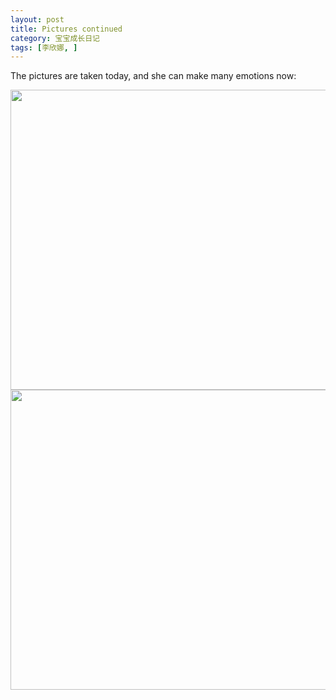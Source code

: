 ```yaml
---
layout: post
title: Pictures continued
category: 宝宝成长日记
tags: [李欣娜, ]
---
```

The pictures are taken today, and she can make many emotions now:

<img src="http://lh4.ggpht.com/veryfaint/SB_pdogOfoI/AAAAAAAAAGM/G-ogVXzYQME/100_2279.JPG?imgmax=720" border="0" alt="" width="640" height="480">

<img src="http://lh6.ggpht.com/veryfaint/SB_peIgOfqI/AAAAAAAAAGc/MQnG6lr2KM4/100_2302.JPG?imgmax=720" border="0" alt="" width="640" height="480">